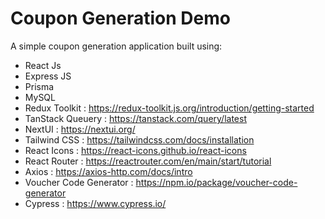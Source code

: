 # Coupon Generation Demo

A simple coupon generation application built using:
  - React Js
  - Express JS
  - Prisma
  - MySQL
  - Redux Toolkit : https://redux-toolkit.js.org/introduction/getting-started
  - TanStack Queuery : https://tanstack.com/query/latest
  - NextUI : https://nextui.org/
  - Tailwind CSS : https://tailwindcss.com/docs/installation
  - React Icons : https://react-icons.github.io/react-icons
  - React Router : https://reactrouter.com/en/main/start/tutorial
  - Axios : https://axios-http.com/docs/intro
  - Voucher Code Generator : https://npm.io/package/voucher-code-generator
  - Cypress : https://www.cypress.io/

    
